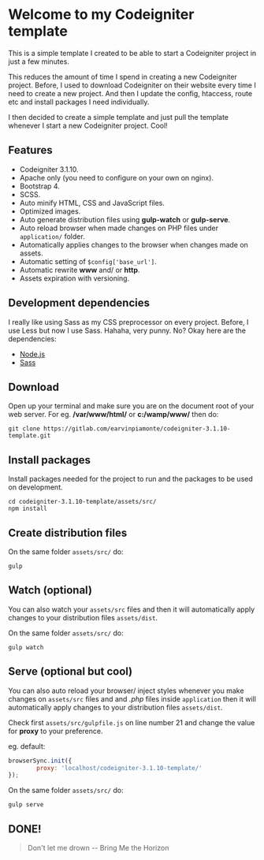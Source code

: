 # Welcome to my Codeigniter template

This is a simple template I created to be able to start a Codeigniter project in just a few minutes.

This reduces the amount of time I spend in creating a new Codeigniter project. Before, I used to download Codeigniter on their website every time I need to create a new project. And then I update the config, htaccess, route etc and install packages I need individually.

I then decided to create a simple template and just pull the template whenever I start a new Codeigniter project. Cool!

## Features
- Codeigniter 3.1.10.
- Apache only (you need to configure on your own on nginx).
- Bootstrap 4.
- SCSS.
- Auto minify HTML, CSS and JavaScript files.
- Optimized images.
- Auto generate distribution files using **gulp-watch** or **gulp-serve**.
- Auto reload browser when made changes on PHP files under `application/` folder.
- Automatically applies changes to the browser when changes made on assets.
- Automatic setting of `$config['base_url']`.
- Automatic rewrite **www** and/ or **http**.
- Assets expiration with versioning.

## Development dependencies
I really like using Sass as my CSS preprocessor on every project. Before, I use Less but now I use Sass. Hahaha, very punny. No? Okay here are the dependencies:
- [Node.js](https://nodejs.org/en/)
- [Sass](http://sass-lang.com/install)

## Download
Open up your terminal and make sure you are on the document root of your web server. For eg. **/var/www/html/** or **c:/wamp/www/** then do:
```
git clone https://gitlab.com/earvinpiamonte/codeigniter-3.1.10-template.git
```

## Install packages

Install packages needed for the project to run and the packages to be used on development.

```
cd codeigniter-3.1.10-template/assets/src/
npm install
```

## Create distribution files

On the same folder `assets/src/` do:

```
gulp
```

## Watch (optional)

You can also watch your `assets/src` files and then it will automatically apply changes to your distribution files `assets/dist`.

On the same folder `assets/src/` do:

```
gulp watch
```

## Serve (optional but cool)

You can also auto reload your browser/ inject styles whenever you make changes on  `assets/src` files and and *.php* files inside `application` then it will automatically apply changes to your distribution files `assets/dist`.

Check first `assets/src/gulpfile.js` on line number 21 and change the value for **proxy** to your preference.

eg. default:
```javascript
browserSync.init({
        proxy: 'localhost/codeigniter-3.1.10-template/'
});
```

On the same folder `assets/src/` do:

```
gulp serve
```

## DONE!
> Don't let me drown
> -- Bring Me the Horizon